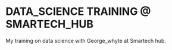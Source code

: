# DATA_SCIENCE TRAINING @ SMARTECH_HUB
My training on data science with George_whyte at Smartech hub.
